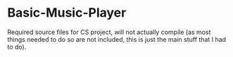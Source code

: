 Basic-Music-Player
==================

Required source files for CS project, will not actually compile (as most things needed to do so are not included, this is just the main stuff that I had to do).
